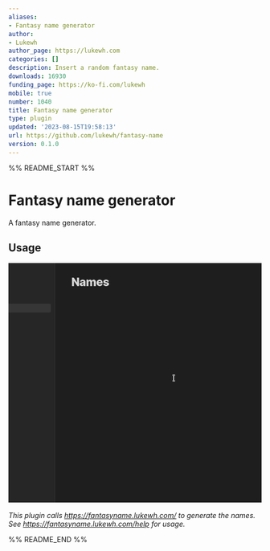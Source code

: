 ```yaml
---
aliases:
- Fantasy name generator
author:
- Lukewh
author_page: https://lukewh.com
categories: []
description: Insert a random fantasy name.
downloads: 16930
funding_page: https://ko-fi.com/lukewh
mobile: true
number: 1040
title: Fantasy name generator
type: plugin
updated: '2023-08-15T19:58:13'
url: https://github.com/lukewh/fantasy-name
version: 0.1.0
---
```


%% README_START %%

# Fantasy name generator

A fantasy name generator.

## Usage

![gif of generator](https://raw.githubusercontent.com/lukewh/fantasy-name/HEAD/.github/fantasy-names.gif)


_This plugin calls https://fantasyname.lukewh.com/ to generate the names. See https://fantasyname.lukewh.com/help for usage._


%% README_END %%
